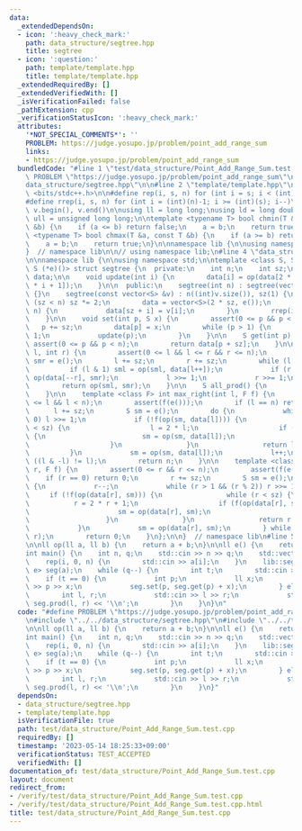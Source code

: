 ```yaml
---
data:
  _extendedDependsOn:
  - icon: ':heavy_check_mark:'
    path: data_structure/segtree.hpp
    title: segtree
  - icon: ':question:'
    path: template/template.hpp
    title: template/template.hpp
  _extendedRequiredBy: []
  _extendedVerifiedWith: []
  _isVerificationFailed: false
  _pathExtension: cpp
  _verificationStatusIcon: ':heavy_check_mark:'
  attributes:
    '*NOT_SPECIAL_COMMENTS*': ''
    PROBLEM: https://judge.yosupo.jp/problem/point_add_range_sum
    links:
    - https://judge.yosupo.jp/problem/point_add_range_sum
  bundledCode: "#line 1 \"test/data_structure/Point_Add_Range_Sum.test.cpp\"\n#define\
    \ PROBLEM \"https://judge.yosupo.jp/problem/point_add_range_sum\"\n\n#line 2 \"\
    data_structure/segtree.hpp\"\n\n#line 2 \"template/template.hpp\"\n\n#include\
    \ <bits/stdc++.h>\n\n#define rep(i, s, n) for (int i = s; i < (int)(n); i++)\n\
    #define rrep(i, s, n) for (int i = (int)(n)-1; i >= (int)(s); i--)\n#define all(v)\
    \ v.begin(), v.end()\n\nusing ll = long long;\nusing ld = long double;\nusing\
    \ ull = unsigned long long;\n\ntemplate <typename T> bool chmin(T &a, const T\
    \ &b) {\n    if (a <= b) return false;\n    a = b;\n    return true;\n}\ntemplate\
    \ <typename T> bool chmax(T &a, const T &b) {\n    if (a >= b) return false;\n\
    \    a = b;\n    return true;\n}\n\nnamespace lib {\n\nusing namespace std;\n\n\
    }  // namespace lib\n\n// using namespace lib;\n#line 4 \"data_structure/segtree.hpp\"\
    \n\nnamespace lib {\n\nusing namespace std;\n\ntemplate <class S, S (*op)(S, S),\
    \ S (*e)()> struct segtree {\n  private:\n    int n;\n    int sz;\n    vector<S>\
    \ data;\n\n    void update(int i) {\n        data[i] = op(data[2 * i], data[2\
    \ * i + 1]);\n    }\n\n  public:\n    segtree(int n) : segtree(vector<S>(n, e()))\
    \ {}\n    segtree(const vector<S> &v) : n((int)v.size()), sz(1) {\n        while\
    \ (sz < n) sz *= 2;\n        data = vector<S>(2 * sz, e());\n        rep(i, 0,\
    \ n) {\n            data[sz + i] = v[i];\n        }\n        rrep(i, 1, sz) update(i);\n\
    \    }\n\n    void set(int p, S x) {\n        assert(0 <= p && p < n);\n     \
    \   p += sz;\n        data[p] = x;\n        while (p > 1) {\n            p >>=\
    \ 1;\n            update(p);\n        }\n    }\n\n    S get(int p) {\n       \
    \ assert(0 <= p && p < n);\n        return data[p + sz];\n    }\n\n    S prod(int\
    \ l, int r) {\n        assert(0 <= l && l <= r && r <= n);\n        S sml = e(),\
    \ smr = e();\n        l += sz;\n        r += sz;\n        while (l < r) {\n  \
    \          if (l & 1) sml = op(sml, data[l++]);\n            if (r & 1) smr =\
    \ op(data[--r], smr);\n            l >>= 1;\n            r >>= 1;\n        }\n\
    \        return op(sml, smr);\n    }\n\n    S all_prod() {\n        return data[1];\n\
    \    }\n\n    template <class F> int max_right(int l, F f) {\n        assert(0\
    \ <= l && l < n);\n        assert(f(e()));\n        if (l == n) return n;\n  \
    \      l += sz;\n        S sm = e();\n        do {\n            while (l % 2 ==\
    \ 0) l >>= 1;\n            if (!f(op(sm, data[l]))) {\n                while (l\
    \ < sz) {\n                    l = 2 * l;\n                    if (f(op(sm, data[l])))\
    \ {\n                        sm = op(sm, data[l]);\n                        l++;\n\
    \                    }\n                }\n                return l - sz;\n  \
    \          }\n            sm = op(sm, data[l]);\n            l++;\n        } while\
    \ ((l & -l) != l);\n        return n;\n    }\n\n    template <class F> int min_left(int\
    \ r, F f) {\n        assert(0 <= r && r <= n);\n        assert(f(e()));\n    \
    \    if (r == 0) return 0;\n        r += sz;\n        S sm = e();\n        do\
    \ {\n            r--;\n            while (r > 1 && (r % 2)) r >>= 1;\n       \
    \     if (!f(op(data[r], sm))) {\n                while (r < sz) {\n         \
    \           r = 2 * r + 1;\n                    if (f(op(data[r], sm))) {\n  \
    \                      sm = op(data[r], sm);\n                        r--;\n \
    \                   }\n                }\n                return r + 1 - sz;\n\
    \            }\n            sm = op(data[r], sm);\n        } while ((r & -r) !=\
    \ r);\n        return 0;\n    }\n};\n\n}  // namespace lib\n#line 5 \"test/data_structure/Point_Add_Range_Sum.test.cpp\"\
    \n\nll op(ll a, ll b) {\n    return a + b;\n}\n\nll e() {\n    return 0;\n}\n\n\
    int main() {\n    int n, q;\n    std::cin >> n >> q;\n    std::vector<ll> a(n);\n\
    \    rep(i, 0, n) {\n        std::cin >> a[i];\n    }\n    lib::segtree<ll, op,\
    \ e> seg(a);\n    while (q--) {\n        int t;\n        std::cin >> t;\n    \
    \    if (t == 0) {\n            int p;\n            ll x;\n            std::cin\
    \ >> p >> x;\n            seg.set(p, seg.get(p) + x);\n        } else {\n    \
    \        int l, r;\n            std::cin >> l >> r;\n            std::cout <<\
    \ seg.prod(l, r) << '\\n';\n        }\n    }\n}\n"
  code: "#define PROBLEM \"https://judge.yosupo.jp/problem/point_add_range_sum\"\n\
    \n#include \"../../data_structure/segtree.hpp\"\n#include \"../../template/template.hpp\"\
    \n\nll op(ll a, ll b) {\n    return a + b;\n}\n\nll e() {\n    return 0;\n}\n\n\
    int main() {\n    int n, q;\n    std::cin >> n >> q;\n    std::vector<ll> a(n);\n\
    \    rep(i, 0, n) {\n        std::cin >> a[i];\n    }\n    lib::segtree<ll, op,\
    \ e> seg(a);\n    while (q--) {\n        int t;\n        std::cin >> t;\n    \
    \    if (t == 0) {\n            int p;\n            ll x;\n            std::cin\
    \ >> p >> x;\n            seg.set(p, seg.get(p) + x);\n        } else {\n    \
    \        int l, r;\n            std::cin >> l >> r;\n            std::cout <<\
    \ seg.prod(l, r) << '\\n';\n        }\n    }\n}"
  dependsOn:
  - data_structure/segtree.hpp
  - template/template.hpp
  isVerificationFile: true
  path: test/data_structure/Point_Add_Range_Sum.test.cpp
  requiredBy: []
  timestamp: '2023-05-14 18:25:33+09:00'
  verificationStatus: TEST_ACCEPTED
  verifiedWith: []
documentation_of: test/data_structure/Point_Add_Range_Sum.test.cpp
layout: document
redirect_from:
- /verify/test/data_structure/Point_Add_Range_Sum.test.cpp
- /verify/test/data_structure/Point_Add_Range_Sum.test.cpp.html
title: test/data_structure/Point_Add_Range_Sum.test.cpp
---
```

